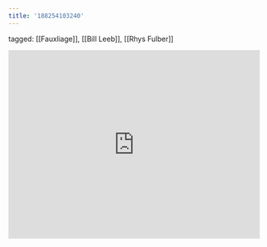 ```yaml
---
title: '188254103240'
---
```

tagged: [[Fauxliage]], [[Bill Leeb]], [[Rhys Fulber]]
<iframe allow="accelerometer; autoplay; clipboard-write; encrypted-media; gyroscope; picture-in-picture" allowfullscreen="" frameborder="0" height="375" id="youtube_iframe" src="https://www.youtube.com/embed/EGPzE1qZWRA?feature=oembed&amp;enablejsapi=1&amp;origin=https://safe.txmblr.com&amp;wmode=opaque" width="500"></iframe>